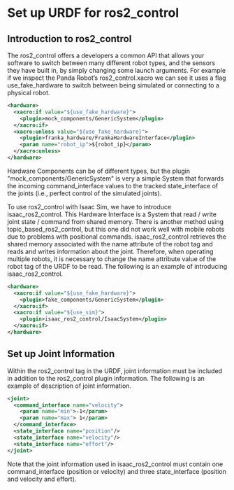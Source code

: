 # Set up URDF for ros2_control

## Introduction to ros2_control

The ros2_control offers a developers a common API that allows your software to switch between many different robot types, and the sensors they have built in, by simply changing some launch arguments. For example if we inspect the Panda Robot’s ros2_control.xacro we can see it uses a flag use_fake_hardware to switch between being simulated or connecting to a physical robot.

```xml
<hardware>
  <xacro:if value="${use_fake_hardware}">
    <plugin>mock_components/GenericSystem</plugin>
  </xacro:if>
  <xacro:unless value="${use_fake_hardware}">
    <plugin>franka_hardware/FrankaHardwareInterface</plugin>
    <param name="robot_ip">${robot_ip}</param>
  </xacro:unless>
</hardware>
```

Hardware Components can be of different types, but the plugin "mock_components/GenericSystem" is very a simple System that forwards the incoming command_interface values to the tracked state_interface of the joints (i.e., perfect control of the simulated joints).

To use ros2_control with Isaac Sim, we have to introduce isaac_ros2_control. This Hardware Interface is a System that read / write joint state / command from shared memory.
There is another method using topic_based_ros2_control, but this one did not work well with mobile robots due to problems with positional commands.
isaac_ros2_control retrieves the shared memory associated with the name attribute of the robot tag and reads and writes information about the joint.
Therefore, when operating multiple robots, it is necessary to change the name attribute value of the robot tag of the URDF to be read.
The following is an example of introducing isaac_ros2_control.

```xml
<hardware>
  <xacro:if value="${use_fake_hardware}">
    <plugin>fake_components/GenericSystem</plugin>
  </xacro:if>
  <xacro:if value="${use_sim}">
    <plugin>isaac_ros2_control/IsaacSystem</plugin>
  </xacro:if>
</hardware>
```

## Set up Joint Information

Within the ros2_control tag in the URDF, joint information must be included in addition to the ros2_control plugin information.
The following is an example of description of joint information.

```xml
<joint>
  <command_interface name="velocity">
    <param name="min">-1</param>
    <param name="max"> 1</param>
  </command_interface>
  <state_interface name="position"/>
  <state_interface name="velocity"/>
  <state_interface name="effort"/>
</joint>
```

Note that the joint information used in isaac_ros2_control must contain one command_interface (position or velocity) and three state_interface (position and velocity and effort).